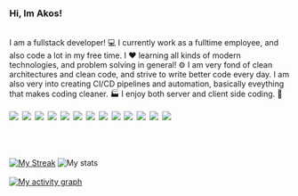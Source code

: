### Hi, Im Akos!
\
I am a fullstack developer! 💻 I currently work as a fulltime employee, and also code a lot in my free time. I ❤️ learning all kinds of modern technologies, and problem solving in general! ⚙️ I am very fond of clean architectures and clean code, and strive to write better code every day. I am also very into creating CI/CD pipelines and automation, basically eveything that makes coding cleaner. 🏭 I enjoy both server and client side coding. 🚀
\
\
<img src="https://img.shields.io/badge/-typescript-blue?logo=typescript&logoColor=white&style=flat" style="margin-right:3px">&nbsp;<img src="https://img.shields.io/badge/-JavaScript-f7df1e?logo=javascript&logoColor=black&style=flat" style="margin-right:3px">&nbsp;<img src="https://img.shields.io/badge/-C%23-9B4993?logo=C-sharp&logoColor=black&style=flat" style="margin-right:3px">&nbsp;<img src="https://img.shields.io/badge/-Angular-dd1b16?logo=angular&logoColor=black&style=flat" style="margin-right:3px">&nbsp;<img src="https://img.shields.io/badge/-NodeJs-43853D?logo=node.js&logoColor=black&style=flat" style="margin-right:3px">&nbsp;<img src="https://img.shields.io/badge/MSSQL-gray?logo=microsoft-sql-server&logoColor=white" style="margin-right:3px">&nbsp;<img src="https://img.shields.io/badge/MongoDB-4ea94b.svg?logo=mongodb&logoColor=white" style="margin-right:3px">&nbsp;<img src="https://img.shields.io/badge/GraphQL-161e26?logo=graphql&logoColor=e535ab" style="margin-right:3px">&nbsp;<img src="https://img.shields.io/badge/CSS-white?logo=css3&logoColor=264de4" style="margin-right:3px">&nbsp;<img src="https://img.shields.io/badge/HTML-grey?logo=html5&logoColor=e34c26" style="margin-right:3px">&nbsp;<img src="https://img.shields.io/badge/Java-white?logo=java&logoColor=e34c26" style="margin-right:3px">&nbsp;<img src="https://img.shields.io/badge/Python-306998?logo=python&logoColor=FFD43B" style="margin-right:3px">&nbsp;<img src="https://img.shields.io/badge/NestJs-470610?logo=nestjs&logoColor=ea2845" style="margin-right:3px">
\
\
<span class="iconify" data-icon="simple-icons:typescript"></span>

\
\
[![My Streak](http://github-readme-streak-stats.herokuapp.com?user=projectaki&theme=synthwave&date_format=M%20j%5B%2C%20Y%5D)](https://git.io/streak-stats)
![My stats](https://github-readme-stats.vercel.app/api?username=projectaki&count_private=true&show_icons=true&theme=synthwave)
\
\
[![My activity graph](https://activity-graph.herokuapp.com/graph?username=projectaki&theme=redical)](https://github.com/ashutosh00710/github-readme-activity-graph)

